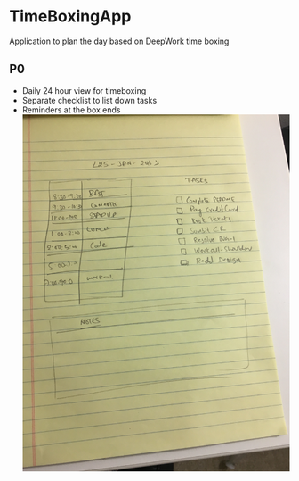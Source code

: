 # TimeBoxingApp
Application to plan the day based on DeepWork time boxing

## P0
* Daily 24 hour view for timeboxing
* Separate checklist to list down tasks
* Reminders at the box ends
![alt tag](https://github.com/abhilashkoppula/TimeBoxingApp/blob/master/IMG_4459.JPG)
